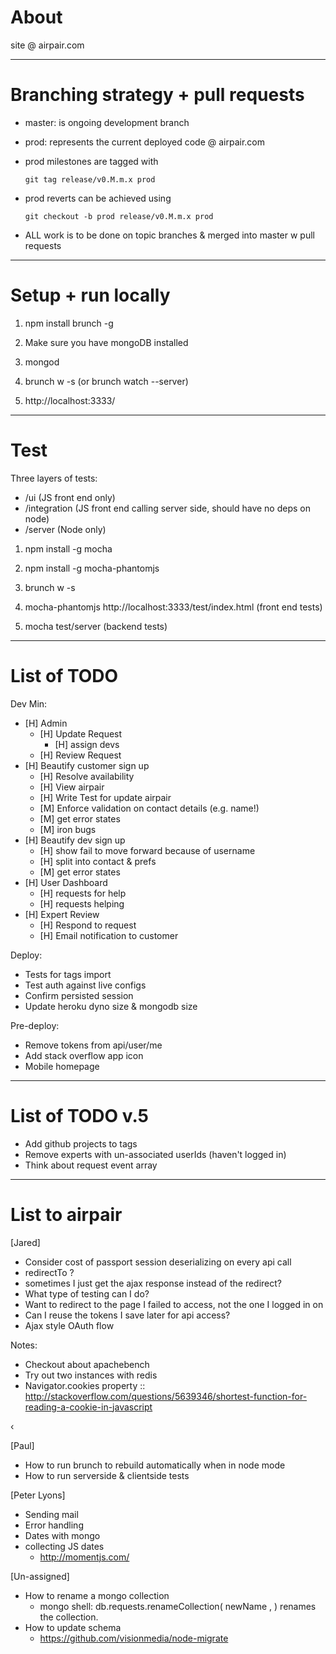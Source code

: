 About
===============================================================================

site @ airpair.com


-------------------------------------------------------------------------------
Branching strategy + pull requests
===============================================================================

- master: is ongoing development branch

- prod: represents the current deployed code @ airpair.com

- prod milestones are tagged with

    `git tag release/v0.M.m.x prod`

- prod reverts can be achieved using

    `git checkout -b prod release/v0.M.m.x prod`

- ALL work is to be done on topic branches & merged into master w pull requests


-------------------------------------------------------------------------------
Setup + run locally
===============================================================================

1)   npm install brunch -g

2)   Make sure you have mongoDB installed

3)   mongod

4)   brunch w -s      (or  brunch watch --server)

5)   http://localhost:3333/


-------------------------------------------------------------------------------
Test
===============================================================================

Three layers of tests:

- /ui (JS front end only)
- /integration (JS front end calling server side, should have no deps on node)
- /server (Node only)

1)   npm install -g mocha

2)   npm install -g mocha-phantomjs

3)   brunch w -s

4)   mocha-phantomjs http://localhost:3333/test/index.html   (front end tests)

5)   mocha test/server (backend tests)


-------------------------------------------------------------------------------
List of TODO
===============================================================================

Dev Min:

- [H] Admin
  - [H] Update Request
    - [H] assign devs
  - [H] Review Request
- [H] Beautify customer sign up
  - [H] Resolve availability
  - [H] View airpair
  - [H] Write Test for update airpair
  - [M] Enforce validation on contact details (e.g. name!)
  - [M] get error states
  - [M] iron bugs
- [H] Beautify dev sign up
  - [H] show fail to move forward because of username
  - [H] split into contact & prefs
  - [M] get error states
- [H] User Dashboard
  - [H] requests for help
  - [H] requests helping
- [H] Expert Review
  - [H] Respond to request
  - [H] Email notification to customer

Deploy:

- Tests for tags import
- Test auth against live configs
- Confirm persisted session
- Update heroku dyno size & mongodb size

Pre-deploy:

- Remove tokens from api/user/me
- Add stack overflow app icon
- Mobile homepage

-------------------------------------------------------------------------------
List of TODO v.5
===============================================================================

- Add github projects to tags
- Remove experts with un-associated userIds (haven't logged in)
- Think about request event array

-------------------------------------------------------------------------------
List to airpair
===============================================================================

[Jared]
- Consider cost of passport session deserializing on every api call
- redirectTo ?
- sometimes I just get the ajax response instead of the redirect?
- What type of testing can I do?
- Want to redirect to the page I failed to access, not the one I logged in on
- Can I reuse the tokens I save later for api access?
- Ajax style OAuth flow

Notes:
- Checkout about apachebench
- Try out two instances with redis
- Navigator.cookies property
 :: http://stackoverflow.com/questions/5639346/shortest-function-for-reading-a-cookie-in-javascript

‹

[Paul]
- How to run brunch to rebuild automatically when in node mode
- How to run serverside & clientside tests

[Peter Lyons]
- Sending mail
- Error handling
- Dates with mongo
- collecting JS dates
  - http://momentjs.com/

[Un-assigned]
- How to rename a mongo collection
  - mongo shell: db.requests.renameCollection( newName , <dropTarget> ) renames the collection.
- How to update schema
  - https://github.com/visionmedia/node-migrate
